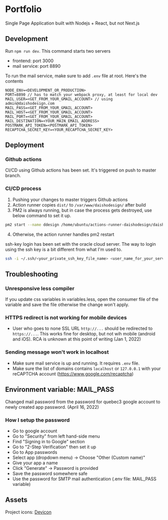 # Portfolio

Single Page Application built with Nodejs + React, but not Next.js

## Development

Run `npm run dev`. This command starts two servers

- frontend: port 3000
- mail service: port 8890

To run the mail service, make sure to add `.env` file at root. Here's the contents

```
NODE_ENV=<DEVELOPMENT_OR_PRODUCTION>
PORT=8890 // has to match your webpack proxy, at least for local dev
MAIL_USER=<GET_FROM_YOUR_GMAIL_ACCOUNT> // using admin@daishodesign.com
MAIL_PASS=<GET_FROM_YOUR_GMAIL_ACCOUNT>
MAIL_HOST=<GET_FROM_YOUR_GMAIL_ACCOUNT>
MAIL_PORT=<GET_FROM_YOUR_GMAIL_ACCOUNT>
MAIL_DESTINATION=<YOUR_MAIN_EMAIL_ADDRESS>
POSTMARK_API_TOKEN=<POSTMARK_API_TOKEN>
RECAPTCHA_SECRET_KEY=<YOUR_RECAPTCHA_SECRET_KEY>
```

## Deployment

### Github actions

CI/CD using Github actions has been set. It's triggered on push to master branch.

### CI/CD process

1. Pushing your changes to master triggers Github actions
2. Action runner copies `dist/` to `/var/www/daishodesign/` after build
3. PM2 is always running, but in case the process gets destroyed, use below command to set it up.

```bash
pm2 start --name ddesign /home/ubuntu/actions-runner-daishodesign/daishodesign/portfolio-v4/portfolio-v4/src/server/server.js --watch
```

4. Otherwise, the action runner handles pm2 restart

ssh-key login has been set with the oracle cloud server. The way to login using the ssh key is a bit different from what I'm used to.

```bash
ssh -i ~/.ssh/<your_private_ssh_key_file_name> <user_name_for_your_server>@<ip_address_of_your_server>
```

## Troubleshooting

### Unresponsive less compiler

If you update css variables in variables.less, open the consumer file of the variable and save the file otherwise the change won't apply.

### HTTPS redirect is not working for mobile devices

- User who goes to none SSL URL `http://...` should be redirected to `https://...`. This works fine for desktop, but not wih mobile (android and iOS). RCA is unknown at this point of writing (Jan 1, 2022)

### Sending message won't work in localhost

- Make sure mail service is up and running. It requires `.env` file.
- Make sure the list of domains contains `localhost` or `127.0.0.1` with your reCAPTCHA account (https://www.google.com/recaptcha)

## Environment variable: MAIL_PASS

Changed mail password from the password for quebec3 google account to newly created app password. (April 16, 2022)

### How I setup the password

- Go to google account
- Go to "Security" from left hand-side menu
- Find "Signing in to Google" section
- Go to "2-Step Verification" then set it up
- Go to App passwords
- Select app (dropdown menu) -> Choose "Other (Custom name)"
- Give your app a name
- Click "Generate" -> Password is provided
- Save the password somewhere safe
- Use the password for SMTP mail authentication (.env file: MAIL_PASS variable)

## Assets

Project icons: [Devicon](https://devicon.dev/)
